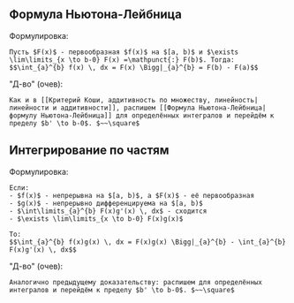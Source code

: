 ## Формула Ньютона-Лейбница
Формулировка:
```spoiler-markdown
Пусть $F(x)$ - первообразная $f(x)$ на $[a, b)$ и $\exists \lim\limits_{x \to b-0} F(x) =\mathpunct{:} F(b)$. Тогда:
$$\int_{a}^{b} f(x) \, dx = F(x) \Bigg|_{a}^{b} = F(b) - F(a)$$
```

"Д-во" (очев):
```spoiler-markdown
Как и в [[Критерий Коши, аддитивность по множеству, линейность|линейности и аддитивности]], распишем [[Формула Ньютона-Лейбница|формулу Ньютона-Лейбница]] для определённых интегралов и перейдём к пределу $b' \to b-0$. $~~\square$ 
```

## Интегрирование по частям
Формулировка:
```spoiler-markdown
Если:
- $f(x)$ - непрерывна на $[a, b)$, а $F(x)$ - её первообразная
- $g(x)$ - непрерывно дифференцируема на $[a, b)$
- $\int\limits_{a}^{b} F(x)g'(x) \, dx$ - сходится
- $\exists \lim\limits_{x \to b-0} F(x)g(x)$

То:
$$\int_{a}^{b} f(x)g(x) \, dx = F(x)g(x) \Bigg|_{a}^{b} - \int_{a}^{b} F(x)g'(x) \, dx$$
```

"Д-во" (очев):
```spoiler-markdown
Аналогично предыдущему доказательству: распишем для определённых интегралов и перейдём к пределу $b' \to b-0$. $~~\square$
```